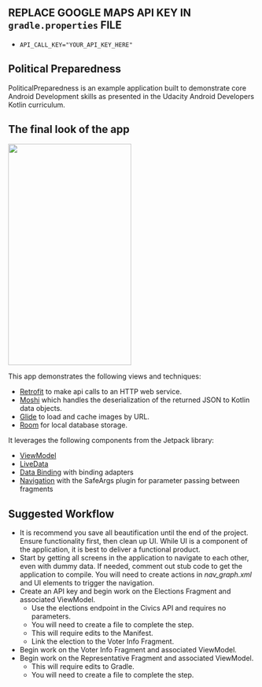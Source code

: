 ## REPLACE GOOGLE MAPS API KEY IN `gradle.properties` FILE

* `API_CALL_KEY="YOUR_API_KEY_HERE"`

## Political Preparedness

PoliticalPreparedness is an example application built to demonstrate core Android Development skills as presented in the Udacity Android Developers Kotlin curriculum.

## The final look of the app
<img src="https://github.com/dononcharles/politicalpreparedness/blob/master/gif/test.gif" width="250" height="450">

This app demonstrates the following views and techniques:

* [Retrofit](https://square.github.io/retrofit/) to make api calls to an HTTP web service.
* [Moshi](https://github.com/square/moshi) which handles the deserialization of the returned JSON to Kotlin data objects.
* [Glide](https://bumptech.github.io/glide/) to load and cache images by URL.
* [Room](https://developer.android.com/training/data-storage/room) for local database storage.

It leverages the following components from the Jetpack library:

* [ViewModel](https://developer.android.com/topic/libraries/architecture/viewmodel)
* [LiveData](https://developer.android.com/topic/libraries/architecture/livedata)
* [Data Binding](https://developer.android.com/topic/libraries/data-binding/) with binding adapters
* [Navigation](https://developer.android.com/topic/libraries/architecture/navigation/) with the SafeArgs plugin for parameter passing between fragments

## Suggested Workflow

* It is recommend you save all beautification until the end of the project. Ensure functionality first, then clean up UI. While UI is a component of the application, it is best to deliver a functional product.
* Start by getting all screens in the application to navigate to each other, even with dummy data. If needed, comment out stub code to get the application to compile. You will need to create actions in *nav_graph.xml* and UI elements to
  trigger the navigation.
* Create an API key and begin work on the Elections Fragment and associated ViewModel.
    * Use the elections endpoint in the Civics API and requires no parameters.
    * You will need to create a file to complete the step.
    * This will require edits to the Manifest.
    * Link the election to the Voter Info Fragment.
* Begin work on the Voter Info Fragment and associated ViewModel.
* Begin work on the Representative Fragment and associated ViewModel.
    * This will require edits to Gradle.
    * You will need to create a file to complete the step.
